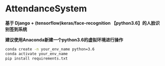 # AttendanceSystem
**基于 Django + (tensorflow)keras/face-recognition 【python3.6】的人脸识别签到系统**

**建议使用Anaconda新建一个python3.6的虚拟环境进行操作**

```cmd
conda create -n your_env_name python=3.6
conda activate your_env_name
pip install requirements.txt
```
